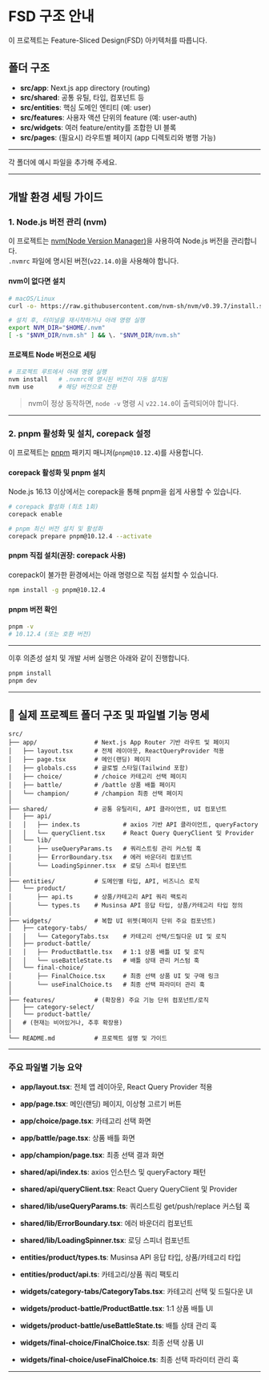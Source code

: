 # FSD 구조 안내

이 프로젝트는 Feature-Sliced Design(FSD) 아키텍처를 따릅니다.

## 폴더 구조

- **src/app**: Next.js app directory (routing)
- **src/shared**: 공통 유틸, 타입, 컴포넌트 등
- **src/entities**: 핵심 도메인 엔티티 (예: user)
- **src/features**: 사용자 액션 단위의 feature (예: user-auth)
- **src/widgets**: 여러 feature/entity를 조합한 UI 블록
- **src/pages**: (필요시) 라우트별 페이지 (app 디렉토리와 병행 가능)

---

각 폴더에 예시 파일을 추가해 주세요.

---

## 개발 환경 세팅 가이드

### 1. Node.js 버전 관리 (nvm)

이 프로젝트는 [nvm(Node Version Manager)](https://github.com/nvm-sh/nvm)을 사용하여 Node.js 버전을 관리합니다.  
`.nvmrc` 파일에 명시된 버전(`v22.14.0`)을 사용해야 합니다.

#### nvm이 없다면 설치

```bash
# macOS/Linux
curl -o- https://raw.githubusercontent.com/nvm-sh/nvm/v0.39.7/install.sh | bash

# 설치 후, 터미널을 재시작하거나 아래 명령 실행
export NVM_DIR="$HOME/.nvm"
[ -s "$NVM_DIR/nvm.sh" ] && \. "$NVM_DIR/nvm.sh"
```

#### 프로젝트 Node 버전으로 세팅

```bash
# 프로젝트 루트에서 아래 명령 실행
nvm install   # .nvmrc에 명시된 버전이 자동 설치됨
nvm use       # 해당 버전으로 전환
```

> nvm이 정상 동작하면, `node -v` 명령 시 `v22.14.0`이 출력되어야 합니다.

---

### 2. pnpm 활성화 및 설치, corepack 설정

이 프로젝트는 [pnpm](https://pnpm.io/) 패키지 매니저(`pnpm@10.12.4`)를 사용합니다.

#### corepack 활성화 및 pnpm 설치

Node.js 16.13 이상에서는 corepack을 통해 pnpm을 쉽게 사용할 수 있습니다.

```bash
# corepack 활성화 (최초 1회)
corepack enable

# pnpm 최신 버전 설치 및 활성화
corepack prepare pnpm@10.12.4 --activate
```

#### pnpm 직접 설치(권장: corepack 사용)

corepack이 불가한 환경에서는 아래 명령으로 직접 설치할 수 있습니다.

```bash
npm install -g pnpm@10.12.4
```

#### pnpm 버전 확인

```bash
pnpm -v
# 10.12.4 (또는 호환 버전)
```

---

이후 의존성 설치 및 개발 서버 실행은 아래와 같이 진행합니다.

```bash
pnpm install
pnpm dev
```

---

## 📁 실제 프로젝트 폴더 구조 및 파일별 기능 명세

```
src/
├── app/                # Next.js App Router 기반 라우트 및 페이지
│   ├── layout.tsx      # 전체 레이아웃, ReactQueryProvider 적용
│   ├── page.tsx        # 메인(랜딩) 페이지
│   ├── globals.css     # 글로벌 스타일(Tailwind 포함)
│   ├── choice/         # /choice 카테고리 선택 페이지
│   ├── battle/         # /battle 상품 배틀 페이지
│   └── champion/       # /champion 최종 선택 페이지
│
├── shared/             # 공통 유틸리티, API 클라이언트, UI 컴포넌트
│   ├── api/
│   │   ├── index.ts            # axios 기반 API 클라이언트, queryFactory
│   │   └── queryClient.tsx     # React Query QueryClient 및 Provider
│   └── lib/
│       ├── useQueryParams.ts   # 쿼리스트링 관리 커스텀 훅
│       ├── ErrorBoundary.tsx   # 에러 바운더리 컴포넌트
│       └── LoadingSpinner.tsx  # 로딩 스피너 컴포넌트
│
├── entities/           # 도메인별 타입, API, 비즈니스 로직
│   └── product/
│       ├── api.ts      # 상품/카테고리 API 쿼리 팩토리
│       └── types.ts    # Musinsa API 응답 타입, 상품/카테고리 타입 정의
│
├── widgets/            # 복합 UI 위젯(페이지 단위 주요 컴포넌트)
│   ├── category-tabs/
│   │   └── CategoryTabs.tsx    # 카테고리 선택/드릴다운 UI 및 로직
│   ├── product-battle/
│   │   ├── ProductBattle.tsx   # 1:1 상품 배틀 UI 및 로직
│   │   └── useBattleState.ts   # 배틀 상태 관리 커스텀 훅
│   └── final-choice/
│       ├── FinalChoice.tsx     # 최종 선택 상품 UI 및 구매 링크
│       └── useFinalChoice.ts   # 최종 선택 파라미터 관리 훅
│
├── features/           # (확장용) 주요 기능 단위 컴포넌트/로직
│   ├── category-select/
│   └── product-battle/
│   # (현재는 비어있거나, 추후 확장용)
│
└── README.md           # 프로젝트 설명 및 가이드
```

---

### 주요 파일별 기능 요약

- **app/layout.tsx**: 전체 앱 레이아웃, React Query Provider 적용
- **app/page.tsx**: 메인(랜딩) 페이지, 이상형 고르기 버튼
- **app/choice/page.tsx**: 카테고리 선택 화면
- **app/battle/page.tsx**: 상품 배틀 화면
- **app/champion/page.tsx**: 최종 선택 결과 화면

- **shared/api/index.ts**: axios 인스턴스 및 queryFactory 패턴
- **shared/api/queryClient.tsx**: React Query QueryClient 및 Provider
- **shared/lib/useQueryParams.ts**: 쿼리스트링 get/push/replace 커스텀 훅
- **shared/lib/ErrorBoundary.tsx**: 에러 바운더리 컴포넌트
- **shared/lib/LoadingSpinner.tsx**: 로딩 스피너 컴포넌트

- **entities/product/types.ts**: Musinsa API 응답 타입, 상품/카테고리 타입
- **entities/product/api.ts**: 카테고리/상품 쿼리 팩토리

- **widgets/category-tabs/CategoryTabs.tsx**: 카테고리 선택 및 드릴다운 UI
- **widgets/product-battle/ProductBattle.tsx**: 1:1 상품 배틀 UI
- **widgets/product-battle/useBattleState.ts**: 배틀 상태 관리 훅
- **widgets/final-choice/FinalChoice.tsx**: 최종 선택 상품 UI
- **widgets/final-choice/useFinalChoice.ts**: 최종 선택 파라미터 관리 훅

---
